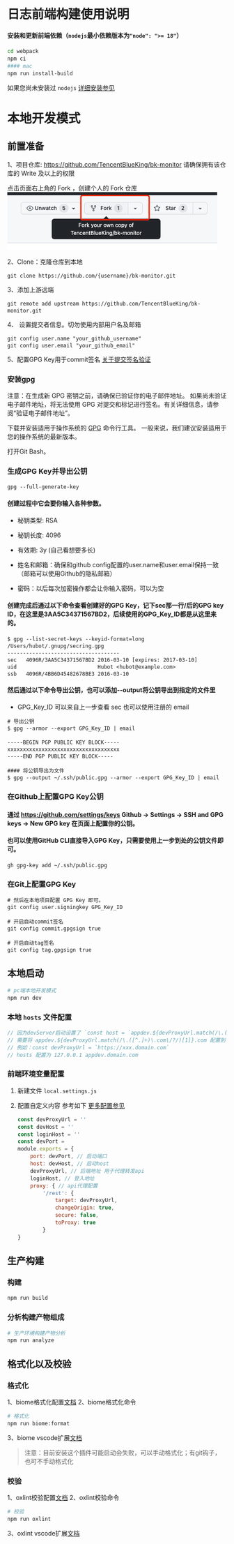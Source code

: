 # 日志前端构建使用说明

#### 安装和更新前端依赖（`nodejs`最小依赖版本为`"node": ">= 18"`）

```bash
cd webpack
npm ci
#### mac
npm run install-build
```

如果您尚未安装过 `nodejs` [详细安装参见](https://nodejs.org/zh-cn/download/)

# 本地开发模式

## 前置准备

1、项目仓库: https://github.com/TencentBlueKing/bk-monitor 请确保拥有该仓库的 Write 及以上的权限

点击页面右上角的 Fork ，创建个人的 Fork 仓库
![fork](./readme-assets/fork.png)


2、Clone：克隆仓库到本地
```
git clone https://github.com/{username}/bk-monitor.git
```

3、添加上游远端
```
git remote add upstream https://github.com/TencentBlueKing/bk-monitor.git
```
4、 设置提交者信息。切勿使用内部用户名及邮箱
```
git config user.name "your_github_username"
git config user.email "your_github_email"
```

5、配置GPG Key用于commit签名
[关于提交签名验证](https://docs.github.com/zh/authentication/managing-commit-signature-verification/about-commit-signature-verification)

### 安装gpg
注意：在生成新 GPG 密钥之前，请确保已验证你的电子邮件地址。 如果尚未验证电子邮件地址，将无法使用 GPG 对提交和标记进行签名。有关详细信息，请参阅“验证电子邮件地址”。

下载并安装适用于操作系统的 [GPG](https://www.gnupg.org/download/index.html) 命令行工具。 一般来说，我们建议安装适用于您的操作系统的最新版本。

打开Git Bash。

### 生成GPG Key并导出公钥
```
gpg --full-generate-key
```

#### 创建过程中它会要你输入各种参数。

- 秘钥类型: RSA

- 秘钥长度: 4096

- 有效期: 3y (自己看想要多长)

- 姓名和邮箱：确保和github config配置的user.name和user.email保持一致（邮箱可以使用Github的隐私邮箱）

- 密码：以后每次加密操作都会让你输入密码，可以为空

#### 创建完成后通过以下命令查看创建好的GPG Key，记下sec那一行/后的GPG key ID，在这里是3AA5C34371567BD2，后续使用的GPG_Key_ID都是从这里来的。

```
$ gpg --list-secret-keys --keyid-format=long
/Users/hubot/.gnupg/secring.gpg
------------------------------------
sec   4096R/3AA5C34371567BD2 2016-03-10 [expires: 2017-03-10]
uid                          Hubot <hubot@example.com>
ssb   4096R/4BB6D45482678BE3 2016-03-10
```

#### 然后通过以下命令导出公钥，也可以添加--output将公钥导出到指定的文件里
- GPG_Key_ID 可以来自上一步查看 sec 也可以使用注册的 email

```
# 导出公钥
$ gpg --armor --export GPG_Key_ID | email

-----BEGIN PGP PUBLIC KEY BLOCK-----
xxxxxxxxxxxxxxxxxxxxxxxxxxxxxxxxxxxx
-----END PGP PUBLIC KEY BLOCK-----

#### 将公钥导出为文件
$ gpg --output ~/.ssh/public.gpg --armor --export GPG_Key_ID | email
```

### 在Github上配置GPG Key公钥
#### 通过 https://github.com/settings/keys Github -> Settings -> SSH and GPG keys -> New GPG key 在页面上配置你的公钥。

#### 也可以使用GitHub CLI直接导入GPG Key，只需要使用上一步到处的公钥文件即可。
```
gh gpg-key add ~/.ssh/public.gpg
```

### 在Git上配置GPG Key
```
# 然后在本地项目配置 GPG Key 即可。
git config user.signingkey GPG_Key_ID

# 开启自动commit签名
git config commit.gpgsign true

# 开启自动tag签名
git config tag.gpgsign true
```

## 本地启动

  ```bash
  # pc端本地开发模式
  npm run dev
  ```

### 本地 `hosts` 文件配置
```javascript
// 因为devServer启动设置了 `const host = `appdev.${devProxyUrl.match(/\.([^.]+)\.com\/?/)[1]}.com`;`
// 需要将 appdev.${devProxyUrl.match(/\.([^.]+)\.com\/?/)[1]}.com 配置到 hosts 文件，避免启动失败
// 例如：const devProxyUrl = `https://xxx.domain.com`
// hosts 配置为 127.0.0.1 appdev.domain.com
```

### 前端环境变量配置

  1. 新建文件 `local.settings.js`

  2. 配置自定义内容 参考如下 [更多配置参见](https://webpack.docschina.org/configuration/dev-server/)

     ```js
     const devProxyUrl = ''
     const devHost = ''
     const loginHost = ''
     const devPort =
     module.exports = {
         port: devPort, // 启动端口
         host: devHost, // 启动host
         devProxyUrl, // 后端地址 用于代理转发api
         loginHost, // 登入地址
         proxy: { // api代理配置
             '/rest': {
                 target: devProxyUrl,
                 changeOrigin: true,
                 secure: false,
                 toProxy: true
             }
     }

     ```

## 生产构建

### 构建

  ```bash
  npm run build
  ```

### 分析构建产物组成

  ```bash
  # 生产环境构建产物分析
  npm run analyze
  ```

## 格式化以及校验

### 格式化
  1、biome格式化配置[文档](https://biomejs.dev/zh-cn/reference/configuration/)
  2、biome格式化命令
  ```bash
  # 格式化
  npm run biome:format
  ```
  3、biome vscode扩展[文档](https://biomejs.dev/zh-cn/reference/vscode/)
  > 注意：目前安装这个插件可能启动会失败，可以手动格式化；有git钩子，也可不手动格式化

### 校验
  1、oxlint校验配置[文档](https://oxc.rs/docs/guide/usage/linter/rules.html)
  2、oxlint校验命令
  ```bash
  # 校验
  npm run oxlint
  ```
  3、oxlint vscode扩展[文档](https://oxc.rs/docs/guide/usage/linter.html#vscode-extension)